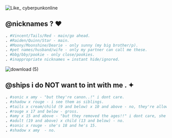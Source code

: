 ![Like_ cyberpunkonline](https://github.com/stzrxienn/stzrxienn/assets/155057376/e5d79768-97ba-4e4f-8314-50ea6fbe0660)


## @nicknames ? ♥
```python
. #Vincent/Tails/Red - main/go ahead.
. #Raiden/Quinn/Star - main.
. #Moony/Moonshine/Dearie - only sunny (my big brother/p).
. #pet names/husband/wife - only my partner can call me these.
. #bbg/bby/pookie - only close/pookies.
. #inappropriate nicknames = instant hide/ignored.
```



![download (5)](https://github.com/stzrxienn/stzrxienn/assets/155057376/230ba6fc-91ed-4ba3-8df8-3233ca4128d4)

## @ships i do NOT want to int with me . ✦

```python
. #sonic x amy - "but they're canon..!" i dont care.
. #shadow x rouge - i see them as siblings.
. #tails x cream/child (9 and below) x 10 and above - no, they're allowed to have crushes on eachother although.
. #rouge x 17 and below - gross.
. #amy x 15 and above - "but they removed the ages!!" i dont care, she's still 12 whether you like it or not.
. #adult (19 and above) x child (13 and below) - no.
. #sonic x rouge - she's 18 and he's 15.
. #shadow x amy  - no.
```

